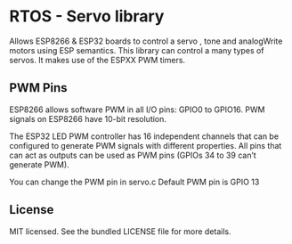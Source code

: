 # RTOS - Servo library

Allows ESP8266 & ESP32 boards to control  a servo , tone and analogWrite motors using ESP semantics. 
This library can control a many types of servos. It makes use of the ESPXX PWM timers.

## PWM Pins
ESP8266 allows software PWM in all I/O pins: GPIO0 to GPIO16. PWM signals on ESP8266 have 10-bit resolution.

The ESP32 LED PWM controller has 16 independent channels that can be configured to generate PWM signals with different properties. All pins that can act as outputs can be used as PWM pins (GPIOs 34 to 39 can’t generate PWM).

You can change the PWM pin in servo.c Default PWM pin is GPIO 13

## License

MIT licensed. See the bundled LICENSE file for more details.










